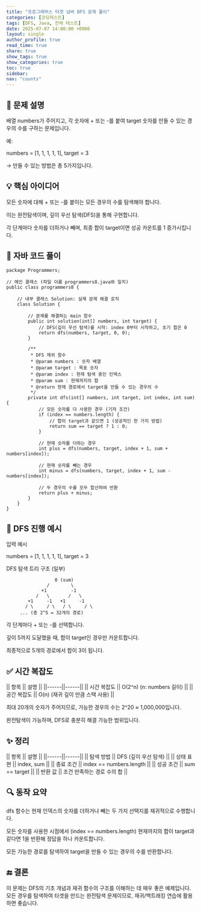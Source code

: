 ```yaml
---
title: "프로그래머스 타겟 넘버 DFS 문제 풀이"
categories: [코딩테스트]
tags: [DFS, Java, 전체 테스트]
date: 2025-07-07 14:00:00 +0900
layout: single
author_profile: true
read_time: true
share: true
show_tags: true
show_categories: true
toc: true
sidebar:
nav: "counts"
---
```


## 📘 문제 설명

배열 numbers가 주어지고, 각 숫자에 + 또는 -를 붙여 target 숫자를 만들 수 있는 경우의 수를 구하는 문제입니다.

예:

numbers = [1, 1, 1, 1, 1], target = 3

→ 만들 수 있는 방법은 총 5가지입니다.

## 💡 핵심 아이디어

모든 숫자에 대해 + 또는 -를 붙이는 모든 경우의 수를 탐색해야 합니다.

이는 완전탐색이며, 깊이 우선 탐색(DFS)을 통해 구현합니다.

각 단계마다 숫자를 더하거나 빼며, 최종 합이 target이면 성공 카운트를 1 증가시킵니다.

## 📄 자바 코드 풀이

```
package Programmers;

// 메인 클래스 (파일 이름 programmers8.java와 일치)
public class programmers8 {

    // 내부 클래스 Solution: 실제 문제 해결 로직
    class Solution {

        // 문제를 해결하는 main 함수
        public int solution(int[] numbers, int target) {
            // DFS(깊이 우선 탐색)를 시작: index 0부터 시작하고, 초기 합은 0
            return dfs(numbers, target, 0, 0);
        }

        /**
         * DFS 재귀 함수
         * @param numbers : 숫자 배열
         * @param target : 목표 숫자
         * @param index : 현재 탐색 중인 인덱스
         * @param sum : 현재까지의 합
         * @return 현재 경로에서 target을 만들 수 있는 경우의 수
         */
        private int dfs(int[] numbers, int target, int index, int sum) {
            // 모든 숫자를 다 사용한 경우 (기저 조건)
            if (index == numbers.length) {
                // 합이 target과 같으면 1 (성공적인 한 가지 방법)
                return sum == target ? 1 : 0;
            }

            // 현재 숫자를 더하는 경우
            int plus = dfs(numbers, target, index + 1, sum + numbers[index]);

            // 현재 숫자를 빼는 경우
            int minus = dfs(numbers, target, index + 1, sum - numbers[index]);

            // 두 경우의 수를 모두 합산하여 반환
            return plus + minus;
        }
    }
}

```

## 🧠 DFS 진행 예시

입력 예시

numbers = [1, 1, 1, 1, 1], target = 3

DFS 탐색 트리 구조 (일부)

                      0 (sum)
                   /        \
                 +1         -1
               /   \       /   \
            +1     -1   +1     -1
           / \     / \   / \     / \
         ... (총 2^5 = 32개의 경로)

각 단계마다 + 또는 -를 선택합니다.

깊이 5까지 도달했을 때, 합이 target인 경우만 카운트합니다.

최종적으로 5개의 경로에서 합이 3이 됩니다.

## ✅ 시간 복잡도

|| 항목 || 설명 ||
||------||------||
|| 시간 복잡도 || O(2^n) (n: numbers 길이) ||
|| 공간 복잡도 || O(n) (재귀 깊이 만큼 스택 사용) ||

최대 20개의 숫자가 주어지므로, 가능한 경우의 수는 2^20 ≈ 1,000,000입니다.

완전탐색이 가능하며, DFS로 충분히 해결 가능한 범위입니다.

## ✨ 정리

|| 항목 || 설명 ||
||------||------||
|| 탐색 방법 || DFS (깊이 우선 탐색) ||
|| 상태 표현 || index, sum ||
|| 종료 조건 || index == numbers.length ||
|| 성공 조건 || sum == target ||
|| 반환 값 || 조건 만족하는 경로 수의 합 ||

## 🔍 동작 요약

dfs 함수는 현재 인덱스의 숫자를 더하거나 빼는 두 가지 선택지를 재귀적으로 수행합니다.

모든 숫자를 사용한 시점에서 (index == numbers.length) 현재까지의 합이 target과 같다면 1을 반환해 정답을 하나 카운트합니다.

모든 가능한 경로를 탐색하여 target을 만들 수 있는 경우의 수를 반환합니다.

## 🔚 결론

이 문제는 DFS의 기초 개념과 재귀 함수의 구조를 이해하는 데 매우 좋은 예제입니다. <br>
모든 경우를 탐색하여 타겟을 만드는 완전탐색 문제이므로, 재귀/백트래킹 연습에 활용하면 좋습니다.<br>
